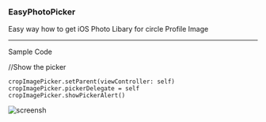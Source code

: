 ### EasyPhotoPicker

Easy way how to get iOS Photo Libary for circle Profile Image

***
Sample Code

//Show the picker
```let cropImagePicker = EasyPhotoPickerViewController()
cropImagePicker.setParent(viewController: self)
cropImagePicker.pickerDelegate = self
cropImagePicker.showPickerAlert() 
```




![screensh](https://i.ibb.co/jWj0DtF/sample.gif)
